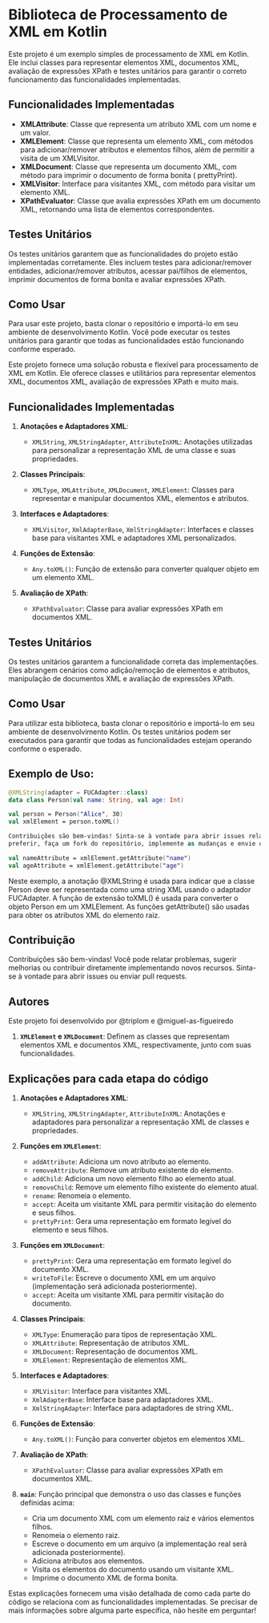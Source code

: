 # Biblioteca de Processamento de XML em Kotlin

Este projeto é um exemplo simples de processamento de XML em Kotlin. Ele inclui classes para representar elementos XML,
documentos XML, avaliação de expressões XPath e testes unitários para garantir o correto funcionamento das
funcionalidades implementadas.

## Funcionalidades Implementadas

- **XMLAttribute**: Classe que representa um atributo XML com um nome e um valor.
- **XMLElement**: Classe que representa um elemento XML, com métodos para adicionar/remover atributos e elementos
  filhos, além de permitir a visita de um XMLVisitor.
- **XMLDocument**: Classe que representa um documento XML, com método para imprimir o documento de forma bonita (
  prettyPrint).
- **XMLVisitor**: Interface para visitantes XML, com método para visitar um elemento XML.
- **XPathEvaluator**: Classe que avalia expressões XPath em um documento XML, retornando uma lista de elementos
  correspondentes.

## Testes Unitários

Os testes unitários garantem que as funcionalidades do projeto estão implementadas corretamente. Eles incluem testes
para adicionar/remover entidades, adicionar/remover atributos, acessar pai/filhos de elementos, imprimir documentos de
forma bonita e avaliar expressões XPath.

## Como Usar

Para usar este projeto, basta clonar o repositório e importá-lo em seu ambiente de desenvolvimento Kotlin. Você pode
executar os testes unitários para garantir que todas as funcionalidades estão funcionando conforme esperado.

Este projeto fornece uma solução robusta e flexível para processamento de XML em Kotlin. Ele oferece classes e utilitários para representar elementos XML, documentos XML, avaliação de expressões XPath e muito mais.

## Funcionalidades Implementadas

1. **Anotações e Adaptadores XML**:
   - `XMLString`, `XMLStringAdapter`, `AttributeInXML`: Anotações utilizadas para personalizar a representação XML de uma classe e suas propriedades.

2. **Classes Principais**:
   - `XMLType`, `XMLAttribute`, `XMLDocument`, `XMLElement`: Classes para representar e manipular documentos XML, elementos e atributos.

3. **Interfaces e Adaptadores**:
   - `XMLVisitor`, `XmlAdapterBase`, `XmlStringAdapter`: Interfaces e classes base para visitantes XML e adaptadores XML personalizados.

4. **Funções de Extensão**:
   - `Any.toXML()`: Função de extensão para converter qualquer objeto em um elemento XML.

5. **Avaliação de XPath**:
   - `XPathEvaluator`: Classe para avaliar expressões XPath em documentos XML.

## Testes Unitários

Os testes unitários garantem a funcionalidade correta das implementações. Eles abrangem cenários como adição/remoção de elementos e atributos, manipulação de documentos XML e avaliação de expressões XPath.

## Como Usar

Para utilizar esta biblioteca, basta clonar o repositório e importá-lo em seu ambiente de desenvolvimento Kotlin. Os testes unitários podem ser executados para garantir que todas as funcionalidades estejam operando conforme o esperado.

## Exemplo de Uso:
```kotlin
@XMLString(adapter = FUCAdapter::class)
data class Person(val name: String, val age: Int)

val person = Person("Alice", 30)
val xmlElement = person.toXML()

Contribuições são bem-vindas! Sinta-se à vontade para abrir issues relatando problemas ou sugestões de melhorias. Se
preferir, faça um fork do repositório, implemente as mudanças e envie um pull request.

val nameAttribute = xmlElement.getAttribute("name")
val ageAttribute = xmlElement.getAttribute("age")
```
Neste exemplo, a anotação @XMLString é usada para indicar que a classe Person deve ser representada como uma string XML usando o adaptador FUCAdapter. A função de extensão toXML() é usada para converter o objeto Person em um XMLElement. As funções getAttribute() são usadas para obter os atributos XML do elemento raiz.

## Contribuição


Contribuições são bem-vindas! Você pode relatar problemas, sugerir melhorias ou contribuir diretamente implementando novos recursos. Sinta-se à vontade para abrir issues ou enviar pull requests.

## Autores

Este projeto foi desenvolvido por @triplom e @miguel-as-figueiredo 


1. **`XMLElement` e `XMLDocument`**: Definem as classes que representam elementos XML e documentos XML, respectivamente,
   junto com suas funcionalidades.

## Explicações para cada etapa do código


1. **Anotações e Adaptadores XML**:
   - `XMLString`, `XMLStringAdapter`, `AttributeInXML`: Anotações e adaptadores para personalizar a representação XML de classes e propriedades.


3. **Funções em `XMLElement`**:
    - `addAttribute`: Adiciona um novo atributo ao elemento.
    - `removeAttribute`: Remove um atributo existente do elemento.
    - `addChild`: Adiciona um novo elemento filho ao elemento atual.
    - `removeChild`: Remove um elemento filho existente do elemento atual.
    - `rename`: Renomeia o elemento.
    - `accept`: Aceita um visitante XML para permitir visitação do elemento e seus filhos.
    - `prettyPrint`: Gera uma representação em formato legível do elemento e seus filhos.

4. **Funções em `XMLDocument`**:
    - `prettyPrint`: Gera uma representação em formato legível do documento XML.
    - `writeToFile`: Escreve o documento XML em um arquivo (implementação será adicionada posteriormente).
    - `accept`: Aceita um visitante XML para permitir visitação do documento.

2. **Classes Principais**:
   - `XMLType`: Enumeração para tipos de representação XML.
   - `XMLAttribute`: Representação de atributos XML.
   - `XMLDocument`: Representação de documentos XML.
   - `XMLElement`: Representação de elementos XML.

3. **Interfaces e Adaptadores**:
   - `XMLVisitor`: Interface para visitantes XML.
   - `XmlAdapterBase`: Interface base para adaptadores XML.
   - `XmlStringAdapter`: Interface para adaptadores de string XML.


4. **Funções de Extensão**:
   - `Any.toXML()`: Função para converter objetos em elementos XML.

5. **Avaliação de XPath**:
   - `XPathEvaluator`: Classe para avaliar expressões XPath em documentos XML.

7. **`main`**: Função principal que demonstra o uso das classes e funções definidas acima:
    - Cria um documento XML com um elemento raiz e vários elementos filhos.
    - Renomeia o elemento raiz.
    - Escreve o documento em um arquivo (a implementação real será adicionada posteriormente).
    - Adiciona atributos aos elementos.
    - Visita os elementos do documento usando um visitante XML.
    - Imprime o documento XML de forma bonita.

Estas explicações fornecem uma visão detalhada de como cada parte do código se relaciona com as funcionalidades implementadas. Se precisar de mais informações sobre alguma parte específica, não hesite em perguntar!


